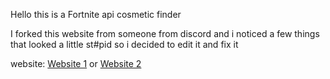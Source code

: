 Hello this is a Fortnite api cosmetic finder

I forked this website from someone from discord and i noticed a few things that looked a little st#pid so i decided to edit it and fix it

website: [Website 1](https://drangerog.github.io/FortniteSkinIds/) or [Website 2](https://fngg.netifly.app)
